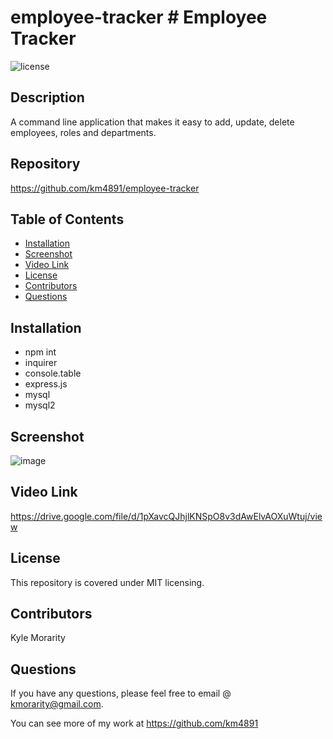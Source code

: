 # employee-tracker  # Employee Tracker

  ![license](https://img.shields.io/badge/License-MIT-brightgreen.svg)

  ## Description

   A command line application that makes it easy to add, update, delete employees, roles and departments.

  ## Repository

  https://github.com/km4891/employee-tracker

  ## Table of Contents
  - [Installation](#Installation)
  - [Screenshot](#Screenshot)
  - [Video Link](#Video)
  - [License](#License)
  - [Contributors](#Contributors)
  - [Questions](#Questions)

  ## Installation

  * npm int 
  * inquirer 
  * console.table 
  * express.js 
  * mysql 
  * mysql2

  ## Screenshot
  
  ![image](https://user-images.githubusercontent.com/67935542/99463184-0a961b80-28ea-11eb-9674-2e2638c42ff1.png)

  ## Video Link

  https://drive.google.com/file/d/1pXavcQJhjlKNSpO8v3dAwElvAOXuWtuj/view
  

  ## License

  This repository is covered under MIT licensing.

  ## Contributors

  Kyle Morarity 
  


  ## Questions

  If you have any questions, please feel free to email @ kmorarity@gmail.com.
  
  You can see more of my work at https://github.com/km4891